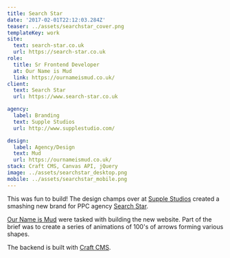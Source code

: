 ```yaml
---
title: Search Star
date: '2017-02-01T22:12:03.284Z'
teaser: ../assets/searchstar_cover.png
templateKey: work
site:
  text: search-star.co.uk
  url: https://search-star.co.uk
role:
  title: Sr Frontend Developer
  at: Our Name is Mud
  link: https://ournameismud.co.uk/
client:
  text: Search Star
  url: https://www.search-star.co.uk

agency:
  label: Branding
  text: Supple Studios
  url: http://www.supplestudio.com/

design:
  label: Agency/Design
  text: Mud
  url: https://ournameismud.co.uk/
stack: Craft CMS, Canvas API, jQuery
image: ../assets/searchstar_desktop.png
mobile: ../assets/searchstar_mobile.png
---
```


This was fun to build! The design champs over at [Supple Studios](http://www.supplestudio.com/) created a smashing new brand for PPC agency [Search Star](https://www.search-star.co.uk).

[Our Name is Mud](https://ournameismud.co.uk/) were tasked with building the new website. Part of the brief was to create a series of animations of 100's of arrows forming various shapes.

The backend is built with [Craft CMS](https://craftcms.com).
